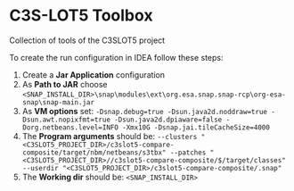 # C3S-LOT5  Toolbox
Collection of tools of the C3SLOT5 project

To create the run configuration in IDEA follow these steps:
1. Create a **Jar Application** configuration
1. As **Path to JAR** choose `<SNAP_INSTALL_DIR>\snap\modules\ext\org.esa.snap.snap-rcp\org-esa-snap\snap-main.jar`
1. As **VM options** set: `-Dsnap.debug=true -Dsun.java2d.noddraw=true -Dsun.awt.nopixfmt=true -Dsun.java2d.dpiaware=false -Dorg.netbeans.level=INFO -Xmx10G -Dsnap.jai.tileCacheSize=4000`
1. The **Program arguments** should be: `--clusters "<C3SLOT5_PROJECT_DIR>/c3slot5-compare-composite/target/nbm/netbeans/s3tbx" --patches "<C3SLOT5_PROJECT_DIR>//c3slot5-compare-composite/$/target/classes" --userdir "<C3SLOT5_PROJECT_DIR>/c3slot5-compare-composite/.snap"`
1. The **Working dir** should be: `<SNAP_INSTALL_DIR>`   

